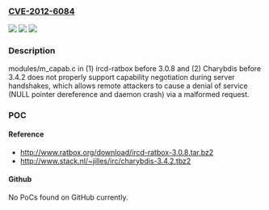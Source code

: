 ### [CVE-2012-6084](https://cve.mitre.org/cgi-bin/cvename.cgi?name=CVE-2012-6084)
![](https://img.shields.io/static/v1?label=Product&message=n%2Fa&color=blue)
![](https://img.shields.io/static/v1?label=Version&message=n%2Fa&color=blue)
![](https://img.shields.io/static/v1?label=Vulnerability&message=n%2Fa&color=brighgreen)

### Description

modules/m_capab.c in (1) ircd-ratbox before 3.0.8 and (2) Charybdis before 3.4.2 does not properly support capability negotiation during server handshakes, which allows remote attackers to cause a denial of service (NULL pointer dereference and daemon crash) via a malformed request.

### POC

#### Reference
- http://www.ratbox.org/download/ircd-ratbox-3.0.8.tar.bz2
- http://www.stack.nl/~jilles/irc/charybdis-3.4.2.tbz2

#### Github
No PoCs found on GitHub currently.

